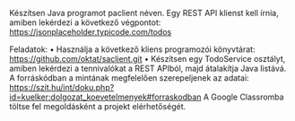

Készítsen Java programot paclient néven. Egy REST API klienst kell írnia, amiben
lekérdezi a következő végpontot:
https://jsonplaceholder.typicode.com/todos

Feladatok:
• Használja a következő kliens programozói könyvtárat:
https://github.com/oktat/saclient.git
• Készítsen egy TodoService osztályt, amiben lekérdezi a tennivalókat a REST APIból, majd átalakítja Java listává.
A forráskódban a mintának megfelelően szerepeljenek az adatai:
https://szit.hu/int/doku.php?id=kuelker:dolgozat_koevetelmenyek#forraskodban
A Google Classromba töltse fel megoldásként a projekt elérhetőségét.